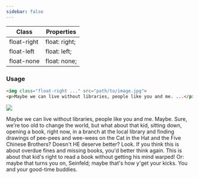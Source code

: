 ```yaml
---
sidebar: false
---
```


| Class       | Properties    |
| ----------- | ------------- |
| float-right | float: right; |
| float-left  | float: left;  |
| float-none  | float: none;  |

### Usage

```html
<img class="float-right ..." src="path/to/image.jpg">
<p>Maybe we can live without libraries, people like you and me. ...</p>
```

<div>
<img class="float-right w-42 rounded" src="https://images.unsplash.com/photo-1434394354979-a235cd36269d?ixlib=rb-1.2.1&amp;ixid=MnwxMjA3fDB8MHxwaG90by1wYWdlfHx8fGVufDB8fHx8&amp;auto=format&amp;fit=crop&amp;w=2902&amp;q=80"/>
<p>Maybe we can live without libraries, people like you and me. Maybe. Sure, we're too old to change the world, but what about that kid, sitting down, opening a book, right now, in a branch at the local library and finding drawings of pee-pees and wee-wees on the Cat in the Hat and the Five Chinese Brothers? Doesn't HE deserve better? Look. If you think this is about overdue fines and missing books, you'd better think again. This is about that kid's right to read a book without getting his mind warped! Or: maybe that turns you on, Seinfeld; maybe that's how y'get your kicks. You and your good-time buddies.</p>
</div>
